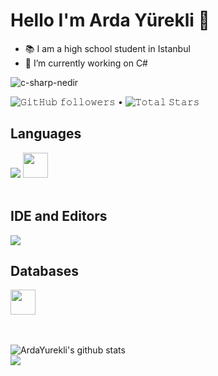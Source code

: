 # Hello I'm Arda Yürekli 👋

- 📚 I am a high school student in Istanbul
- 🔭 I’m currently working on C#


![c-sharp-nedir](https://user-images.githubusercontent.com/99271474/171178360-f27b661e-5b7a-46e7-9b63-377b6c92f8ae.jpeg)


<p align="left">  
  <img alt="𝙶𝚒𝚝𝙷𝚞𝚋 𝚏𝚘𝚕𝚕𝚘𝚠𝚎𝚛𝚜" src="https://img.shields.io/github/followers/ArdaYurekli?label=Followers&style=social"> •   
  <img src="https://img.shields.io/github/stars/ArdaYurekli?label=Stars" alt="𝚃𝚘𝚝𝚊𝚕 𝚂𝚝𝚊𝚛𝚜">

<h2 align="left">Languages</h2>
  <code><img src="https://img.icons8.com/color/48/000000/arduino.png"/></code>
  <code><img height="40" width="40" src="https://cdn.icon-icons.com/icons2/2415/PNG/512/csharp_original_logo_icon_146578.png"></code>
   
  
<br>
<br>

<h2 align="left">IDE and Editors</h2>

<p align="left">
 <code><img src="https://img.icons8.com/fluency/48/000000/visual-studio-2019.png"/></code>

<br>
 
<h2 align="left">Databases</h2>

<p align="left">
  
<code><img height="40" width="40" src="http://pngimg.com/uploads/mysql/mysql_PNG35.png"></code>

 <br>
<br>

<img align="center" src="https://github-readme-stats.vercel.app/api?username=ArdaYurekli&show_icons=true&include_all_commits=true&count&theme=algolia" alt="ArdaYurekli's github stats"/>
 
<br/>
 
 <img align="left" src="https://github-readme-stats.vercel.app/api/top-langs/?username=ArdaYurekli&layout=compact&theme=algolia"/>

  <br>
<br>
